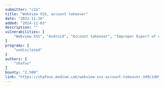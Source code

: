 ```yaml
---
submitter: "c2a"
title: "WebView XSS, account takeover"
date: "2022-11-26"
added: "2024-11-03"
description: ""
vulnerabilities: [
    "Webview XSS", "Android", "Account takeover", "Improper Export of Android Application Components"
]
programs: [
    "undisclosed"
]
authors: [
    "shafou"
]
bounty: "2,500"
link: "https://shafouz.medium.com/webview-xss-account-takeover-349c1d69606e"
---
```




